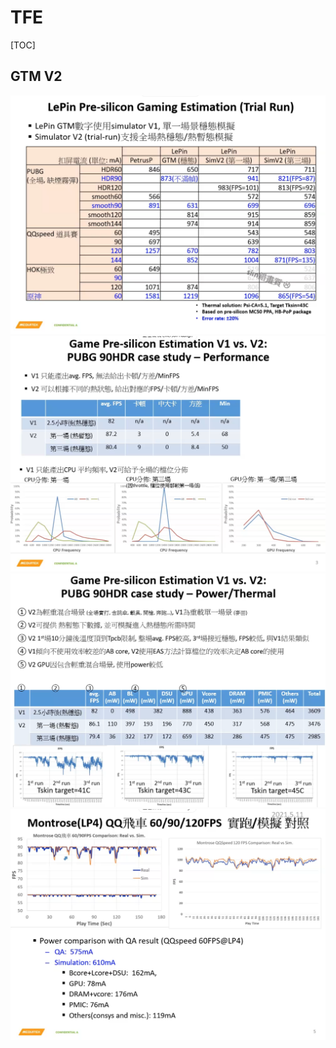 # TFE

[TOC]

## GTM V2

![Untitled.png](images/Untitled.png)
![Untitled%201.png](images/Untitled%201.png)
![Untitled%202.png](images/Untitled%202.png)
![Untitled%203.png](images/Untitled%203.png)
